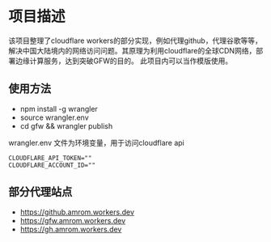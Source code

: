 # 项目描述

该项目整理了cloudflare workers的部分实现，例如代理github，代理谷歌等等，解决中国大陆境内的网络访问问题。其原理为利用cloudflare的全球CDN网络，部署边缘计算服务，达到突破GFW的目的。
此项目内可以当作模版使用。


## 使用方法

- npm install -g wrangler
- source wrangler.env 
- cd gfw && wrangler publish

wrangler.env 文件为环境变量，用于访问cloudflare api

```code
CLOUDFLARE_API_TOKEN=""
CLOUDFLARE_ACCOUNT_ID=""
```

## 部分代理站点

- https://github.amrom.workers.dev
- https://gfw.amrom.workers.dev
- https://gh.amrom.workers.dev


